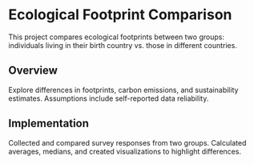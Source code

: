 # Ecological Footprint Comparison

This project compares ecological footprints between two groups: individuals living in their birth country vs. those in different countries.

## Overview

Explore differences in footprints, carbon emissions, and sustainability estimates. Assumptions include self-reported data reliability.

## Implementation

Collected and compared survey responses from two groups. Calculated averages, medians, and created visualizations to highlight differences.
